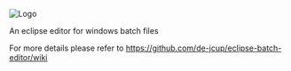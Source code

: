 ![Logo](https://github.com/de-jcup/eclipse-batch-editor/blob/master/batcheditor-plugin/html/images/batch-editor-logo.png?raw=true)

An eclipse editor for windows batch files

For more details please refer to https://github.com/de-jcup/eclipse-batch-editor/wiki